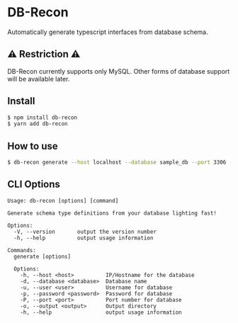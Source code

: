 # DB-Recon
Automatically generate typescript interfaces from database schema.

## :warning: Restriction :warning:
DB-Recon currently supports only MySQL.
Other forms of database support will be available later.

## Install

```sh
$ npm install db-recon
$ yarn add db-recon
```

## How to use

```sh
$ db-recon generate --host localhost --database sample_db --port 3306 --user andoshin11 --password VeryStr0ngPassword --output models
```

## CLI Options

```
Usage: db-recon [options] [command]

Generate schema type definitions from your database lighting fast!

Options:
  -V, --version       output the version number
  -h, --help          output usage information

Commands:
  generate [options]

  Options:
    -h, --host <host>          IP/Hostname for the database
    -d, --database <database>  Database name
    -u, --user <user>          Username for database
    -p, --password <password>  Password for database
    -P, --port <port>          Port number for database
    -o, --output <output>      Output directory
    -h, --help                 output usage information
```
